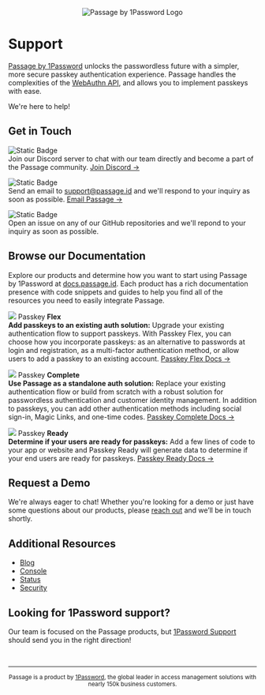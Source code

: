 <p align="center">
    <picture>
      <source media="(prefers-color-scheme: dark)" srcset="https://storage.googleapis.com/passage-docs/github-md-assets/passage-by-1password-dark.png">
      <source media="(prefers-color-scheme: light)" srcset="https://storage.googleapis.com/passage-docs/github-md-assets/passage-by-1password-light.png">
      <img alt="Passage by 1Password Logo" src="https://storage.googleapis.com/passage-docs/github-md-assets/passage-by-1password-light.png">
    </picture>
</p>

# Support

[Passage by 1Password](https://1password.com/product/passage) unlocks the passwordless future with a simpler, more secure passkey authentication experience. Passage handles the complexities of the [WebAuthn API](https://blog.1password.com/what-is-webauthn/), and allows you to implement passkeys with ease. 

We're here to help!

## Get in Touch
![Static Badge](https://img.shields.io/badge/Discord-%235865F2?logo=discord&logoColor=white) <br />
<span>
  Join our Discord server to chat with our team directly and become a part of the Passage community.
  <a href="https://discord.com/invite/445QpyEDXh">Join Discord →</a>
</span>

![Static Badge](https://img.shields.io/badge/support%40passage.id-%233B66BC?logo=1Password&logoColor=white) <br />
<span>
  Send an email to support@passage.id and we'll respond to your inquiry as soon as possible.
  <a href="mailto:support@passage.id">Email Passage →</a>
</span>

![Static Badge](https://img.shields.io/badge/GitHub-%23181717?logo=github&logoColor=white) <br />
<span>
  Open an issue on any of our GitHub repositories and we'll repond to your inquiry as soon as possible.
</span>

## Browse our Documentation
Explore our products and determine how you want to start using Passage by 1Password at [docs.passage.id](https://docs.passage.id). Each product has a rich documentation presence with code snippets and guides to help you find all of the resources you need to easily integrate Passage.

<p>
    <img src="https://storage.googleapis.com/passage-docs/github-md-assets/passage-passkey-flex-icon.png"> Passkey <b>Flex</b><br />
    <b>Add passkeys to an existing auth solution:</b>
    Upgrade your existing authentication flow to support passkeys. With Passkey Flex, you can choose how you incorporate passkeys: as an alternative to passwords at login and registration, as a multi-factor authentication method, or allow users to add a passkey to an existing account.
    <a href="https://docs.passage.id/flex">Passkey Flex Docs →</a>
</p>

<p>
    <img src="https://storage.googleapis.com/passage-docs/github-md-assets/passage-passkey-complete-icon.png"> Passkey <b>Complete</b><br />
    <b>Use Passage as a standalone auth solution:</b>
    Replace your existing authentication flow or build from scratch with a robust solution for passwordless authentication and customer identity management. In addition to passkeys, you can add other authentication methods including social sign-in, Magic Links, and one-time codes.
    <a href="https://docs.passage.id/complete">Passkey Complete Docs →</a>
</p>

<p>
    <img src="https://storage.googleapis.com/passage-docs/github-md-assets/passage-passkey-ready-icon.png"> Passkey <b>Ready</b> <br />
    <b>Determine if your users are ready for passkeys:</b>
    Add a few lines of code to your app or website and Passkey Ready will generate data to determine if your end users are ready for passkeys.
    <a href="https://docs.passage.id/passkey-ready">Passkey Ready Docs →</a>
</p>

## Request a Demo
We're always eager to chat! Whether you're looking for a demo or just have some questions about our products, please [reach out](https://passage.1password.com/contact) and we’ll be in touch shortly.

## Additional Resources

* [Blog](https://passage.1password.com/blog)
* [Console](https://console.passage.id)
* [Status](https://status.passage.id/)
* [Security](./SECURITY.md)


## Looking for 1Password support?
Our team is focused on the Passage products, but [1Password Support](https://support.1password.com/) should send you in the right direction!

<br />

---

<p align="center">
    <sub>Passage is a product by <a href="https://1password.com/product/passage">1Password</a>, the global leader in access management solutions with nearly 150k business customers.</sub>
</p>
